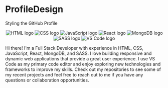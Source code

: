 # ProfileDesign
Styling the GitHub Profile

<p align="center"> <img src="https://img.icons8.com/color/48/000000/html-5--1.png" alt="HTML logo"/> <img src="https://img.icons8.com/color/48/000000/css3.png" alt="CSS logo"/> <img src="https://img.icons8.com/color/48/000000/javascript--v1.png" alt="JavaScript logo"/> <img src="https://img.icons8.com/color/48/000000/react-native.png" alt="React logo"/> <img src="https://img.icons8.com/color/48/000000/mongodb.png" alt="MongoDB logo"/> <img src="https://img.icons8.com/color/48/000000/sass.png" alt="SASS logo"/> <img src="https://img.icons8.com/color/48/000000/visual-studio-code-2019.png" alt="VS Code logo"/> </p>
Hi there! I'm a Full Stack Developer with experience in HTML, CSS, JavaScript, React, MongoDB, and SASS. I love building responsive and dynamic web applications that provide a great user experience. I use VS Code as my primary code editor and enjoy exploring new technologies and frameworks to improve my skills. Check out my repositories to see some of my recent projects and feel free to reach out to me if you have any questions or collaboration opportunities.
